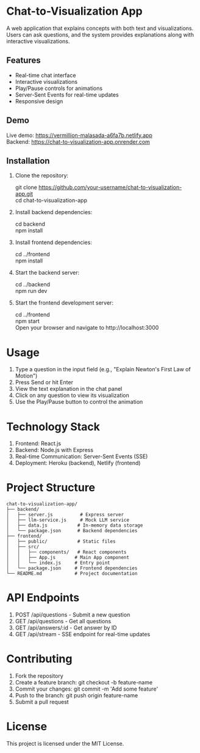 # Chat-to-Visualization App

A web application that explains concepts with both text and visualizations. Users can ask questions, and the system provides explanations along with interactive visualizations.

## Features

- Real-time chat interface
- Interactive visualizations
- Play/Pause controls for animations
- Server-Sent Events for real-time updates
- Responsive design

## Demo

Live demo: https://vermillion-malasada-a6fa7b.netlify.app  
Backend: https://chat-to-visualization-app.onrender.com

## Installation

1. Clone the repository:

   git clone https://github.com/your-username/chat-to-visualization-app.git  
   cd chat-to-visualization-app

3. Install backend dependencies:

    cd backend  
    npm install

4. Install frontend dependencies:

    cd ../frontend  
    npm install

5. Start the backend server:

    cd ../backend  
    npm run dev

6. Start the frontend development server:

    cd ../frontend  
    npm start  
    Open your browser and navigate to http://localhost:3000

# Usage
1. Type a question in the input field (e.g., "Explain Newton's First Law of Motion")
2. Press Send or hit Enter
3. View the text explanation in the chat panel
4. Click on any question to view its visualization
5. Use the Play/Pause button to control the animation

# Technology Stack
1. Frontend: React.js
2. Backend: Node.js with Express
3. Real-time Communication: Server-Sent Events (SSE)
4. Deployment: Heroku (backend), Netlify (frontend)

# Project Structure
```
chat-to-visualization-app/
├── backend/
│   ├── server.js          # Express server
│   ├── llm-service.js     # Mock LLM service
│   ├── data.js           # In-memory data storage
│   └── package.json      # Backend dependencies
├── frontend/
│   ├── public/           # Static files
│   ├── src/
│   │   ├── components/   # React components
│   │   ├── App.js       # Main App component
│   │   └── index.js     # Entry point
│   └── package.json     # Frontend dependencies
└── README.md            # Project documentation
```
# API Endpoints
1. POST /api/questions - Submit a new question
2. GET /api/questions - Get all questions
3. GET /api/answers/:id - Get answer by ID
4. GET /api/stream - SSE endpoint for real-time updates

# Contributing
1. Fork the repository
2. Create a feature branch: git checkout -b feature-name
3. Commit your changes: git commit -m 'Add some feature'
4. Push to the branch: git push origin feature-name
5. Submit a pull request

# License
This project is licensed under the MIT License.
